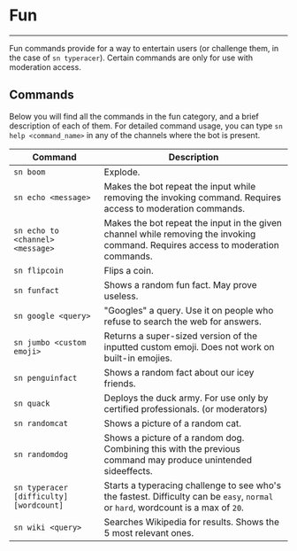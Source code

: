 # Fun

--- 

Fun commands provide for a way to entertain users (or challenge them, in the case of `sn typeracer`). Certain commands are only for use with moderation access.

 ## Commands

Below you will find all the commands in the fun category, and a brief description of each of them. For detailed command usage, you can  type `sn help <command_name>` in any of the channels where the bot is present.

| Command  | Description  |
| ------------ | ------------ |
| `sn boom`  | Explode.   |
| `sn echo <message>`  | Makes the bot repeat the input while removing the invoking command. Requires access to moderation commands.   |
| `sn echo to <channel> <message>`  | Makes the bot repeat the input in the given channel while removing the invoking command. Requires access to moderation commands.   |
| `sn flipcoin`  | Flips a coin.   |
| `sn funfact`  | Shows a random fun fact. May prove useless.   |
| `sn google <query>`  | "Googles" a query. Use it on people who refuse to search the web for answers.   |
| `sn jumbo <custom emoji>`  | Returns a super-sized version of the inputted custom emoji. Does not work on built-in emojies.   |
| `sn penguinfact`  | Shows a random fact about our icey friends.   |
| `sn quack`  | Deploys the duck army. For use only by certified professionals. (or moderators)   |
| `sn randomcat`  | Shows a picture of a random cat.  |
| `sn randomdog`  | Shows a picture of a random dog. Combining this with the previous command may produce unintended sideeffects.  |
| `sn typeracer [difficulty] [wordcount]`  | Starts a typeracing challenge to see who's the fastest. Difficulty can be `easy`, `normal` or `hard`, wordcount is a max of `20`.  |
| `sn wiki <query>`  | Searches Wikipedia for results. Shows the 5 most relevant ones.  |
